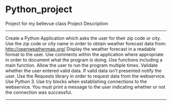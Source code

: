 # Python_project
Project for my bellevue class
Project Description
***
Create a Python Application which asks the user for their zip code or city.
Use the zip code or city name in order to obtain weather forecast data from: http://openweathermap.org/
Display the weather forecast in a readable format to the user.
Use comments within the application where appropriate in order to document what the program is doing.
Use functions including a main function.
Allow the user to run the program multiple times.
Validate whether the user entered valid data.  If valid data isn’t presented notify the user.
Use the Requests library in order to request data from the webservice.
Use Python 3.
Use try blocks when establishing connections to the webservice.  You must print a message to the user indicating whether or not the connection was successful.
***
